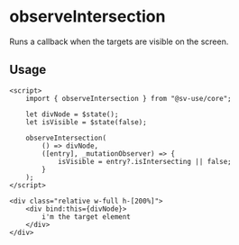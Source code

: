 # observeIntersection

Runs a callback when the targets are visible on the screen.

## Usage

```svelte
<script>
    import { observeIntersection } from "@sv-use/core";

    let divNode = $state();
    let isVisible = $state(false);

    observeIntersection(
        () => divNode,
        ([entry], _mutationObserver) => {
            isVisible = entry?.isIntersecting || false;
        }
    );
</script>

<div class="relative w-full h-[200%]">
    <div bind:this={divNode}>
        i'm the target element
    </div>
</div>
```
